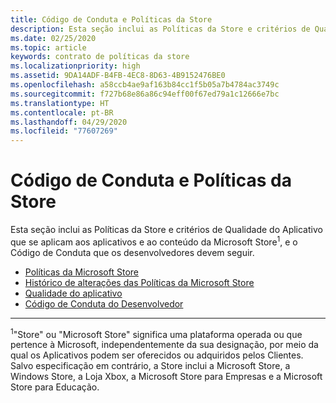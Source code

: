 ```yaml
---
title: Código de Conduta e Políticas da Store
description: Esta seção inclui as Políticas da Store e critérios de Qualidade do Aplicativo que se aplicam aos aplicativos e ao conteúdo da Microsoft Store, e o Código de Conduta que os desenvolvedores devem seguir.
ms.date: 02/25/2020
ms.topic: article
keywords: contrato de políticas da store
ms.localizationpriority: high
ms.assetid: 9DA14ADF-B4FB-4EC8-8D63-4B9152476BE0
ms.openlocfilehash: a58ccb4ae9af163b84cc1f5b05a7b4784ac3749c
ms.sourcegitcommit: f727b68e86a86c94eff00f67ed79a1c12666e7bc
ms.translationtype: HT
ms.contentlocale: pt-BR
ms.lasthandoff: 04/29/2020
ms.locfileid: "77607269"
---
```

# <a name="store-policies-and-code-of-conduct"></a>Código de Conduta e Políticas da Store

Esta seção inclui as Políticas da Store e critérios de Qualidade do Aplicativo que se aplicam aos aplicativos e ao conteúdo da Microsoft Store<sup>1</sup>, e o Código de Conduta que os desenvolvedores devem seguir.

- [Políticas da Microsoft Store](store-policies.md)
- [Histórico de alterações das Políticas da Microsoft Store](store-policies-change-history.md)
- [Qualidade do aplicativo](store-app-quality.md)
- [Código de Conduta do Desenvolvedor](store-developer-code-of-conduct.md)


---
<sup>1</sup>"Store" ou "Microsoft Store" significa uma plataforma operada ou que pertence à Microsoft, independentemente da sua designação, por meio da qual os Aplicativos podem ser oferecidos ou adquiridos pelos Clientes. Salvo especificação em contrário, a Store inclui a Microsoft Store, a Windows Store, a Loja Xbox, a Microsoft Store para Empresas e a Microsoft Store para Educação.